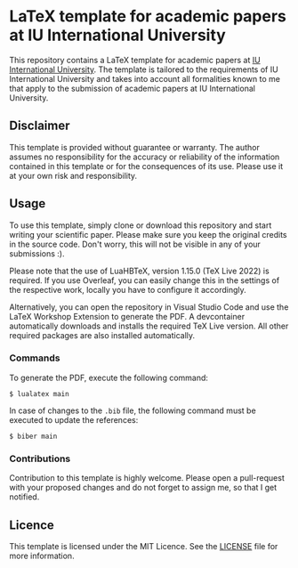 # LaTeX template for academic papers at IU International University

This repository contains a LaTeX template for academic papers at [IU International University](https://www.iu.de/). The template is tailored to the requirements of IU International University and takes into account all formalities known to me that apply to the submission of academic papers at IU International University.

## Disclaimer

This template is provided without guarantee or warranty. The author assumes no responsibility for the accuracy or reliability of the information contained in this template or for the consequences of its use. Please use it at your own risk and responsibility.

## Usage

To use this template, simply clone or download this repository and start writing your scientific paper. Please make sure you keep the original credits in the source code. Don't worry, this will not be visible in any of your submissions :).

Please note that the use of LuaHBTeX, version 1.15.0 (TeX Live 2022) is required. If you use Overleaf, you can easily change this in the settings of the respective work, locally you have to configure it accordingly.

Alternatively, you can open the repository in Visual Studio Code and use the LaTeX Workshop Extension to generate the PDF. A devcontainer automatically downloads and installs the required TeX Live version. All other required packages are also installed automatically.

### Commands

To generate the PDF, execute the following command:

```shell
$ lualatex main
```

In case of changes to the `.bib` file, the following command must be executed to update the references:

```shell
$ biber main
```

### Contributions

Contribution to this template is highly welcome. Please open a pull-request with your proposed changes and do not forget to assign me, so that I get notified. 

## Licence

This template is licensed under the MIT Licence. See the [LICENSE](LICENSE) file for more information.
